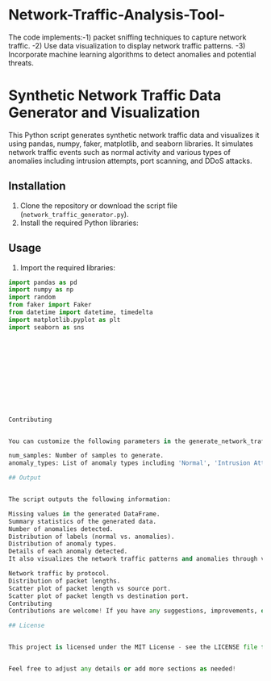 # Network-Traffic-Analysis-Tool-
The code implements:-1) packet sniffing techniques to capture network traffic. -2) Use data visualization to display network traffic patterns. -3) Incorporate machine learning algorithms to detect anomalies and potential threats.

# Synthetic Network Traffic Data Generator and Visualization

This Python script generates synthetic network traffic data and visualizes it using pandas, numpy, faker, matplotlib, and seaborn libraries. It simulates network traffic events such as normal activity and various types of anomalies including intrusion attempts, port scanning, and DDoS attacks.

## Installation

1. Clone the repository or download the script file (`network_traffic_generator.py`).
2. Install the required Python libraries:

## Usage

1. Import the required libraries:
```python
import pandas as pd
import numpy as np
import random
from faker import Faker
from datetime import datetime, timedelta
import matplotlib.pyplot as plt
import seaborn as sns












Contributing


You can customize the following parameters in the generate_network_traffic_data function to generate different types and quantities of synthetic network traffic data:

num_samples: Number of samples to generate.
anomaly_types: List of anomaly types including 'Normal', 'Intrusion Attempt', 'Port Scanning', and 'DDoS Attack'.

## Output


The script outputs the following information:

Missing values in the generated DataFrame.
Summary statistics of the generated data.
Number of anomalies detected.
Distribution of labels (normal vs. anomalies).
Distribution of anomaly types.
Details of each anomaly detected.
It also visualizes the network traffic patterns and anomalies through various plots:

Network traffic by protocol.
Distribution of packet lengths.
Scatter plot of packet length vs source port.
Scatter plot of packet length vs destination port.
Contributing
Contributions are welcome! If you have any suggestions, improvements, or feature requests, please open an issue or submit a pull request.

## License


This project is licensed under the MIT License - see the LICENSE file for details.


Feel free to adjust any details or add more sections as needed!

